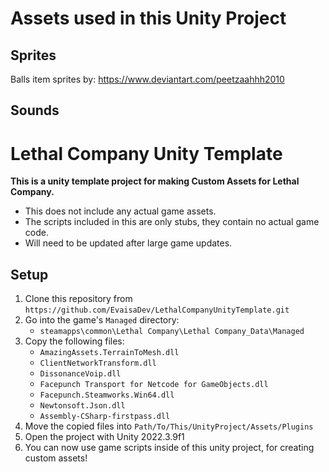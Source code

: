 # Assets used in this Unity Project

## Sprites

Balls item sprites by: https://www.deviantart.com/peetzaahhh2010

## Sounds



# Lethal Company Unity Template
**This is a unity template project for making Custom Assets for Lethal Company.**

- This does not include any actual game assets.
- The scripts included in this are only stubs, they contain no actual game code.
- Will need to be updated after large game updates.

## Setup

1. Clone this repository from `https://github.com/EvaisaDev/LethalCompanyUnityTemplate.git`
2. Go into the game's `Managed` directory:
	- `steamapps\common\Lethal Company\Lethal Company_Data\Managed`
3. Copy the following files:
	- `AmazingAssets.TerrainToMesh.dll`
	- `ClientNetworkTransform.dll`
	- `DissonanceVoip.dll`
	- `Facepunch Transport for Netcode for GameObjects.dll`
	- `Facepunch.Steamworks.Win64.dll`
	- `Newtonsoft.Json.dll`
	- `Assembly-CSharp-firstpass.dll`
4. Move the copied files into `Path/To/This/UnityProject/Assets/Plugins`
5. Open the project with Unity 2022.3.9f1
6. You can now use game scripts inside of this unity project, for creating custom assets!
